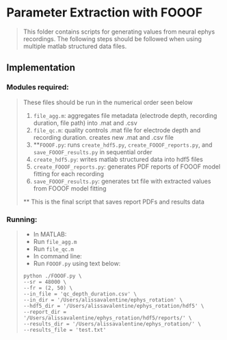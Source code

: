 # Parameter Extraction with FOOOF
> This folder contains scripts for generating values from neural 
> ephys recordings. The following steps should be followed when 
> using multiple matlab structured data files.
> 
## Implementation
### Modules required:
>These files should be run in the numerical order seen below
>1. `file_agg.m`: aggregates file metadata (electrode depth, recording duration, file path) into .mat and .csv 
>2. `file_qc.m`: quality controls .mat file for electrode depth and recording duration. creates new .mat and .csv file
>3. **`FOOOF.py`: runs `create_hdf5.py`, `create_FOOOF_reports.py`, and `save_FOOOF_results.py` in sequential order
>   1. `create_hdf5.py`: writes matlab structured data into hdf5 files
>   2. `create_FOOOF_reports.py`: generates PDF reports of FOOOF model fitting for each recording
>   3. `save_FOOOF_results.py`: generates txt file with extracted values from FOOOF model fitting
> 
>** This is the final script that saves report PDFs and results data
### Running:
>* In MATLAB:
>  * Run `file_agg.m`
>  * Run `file_qc.m`
>* In command line:
>  * Run `FOOOF.py` using text below:
> ```angular2html
> python ./FOOOF.py \
> --sr = 48000 \
> --fr = (2, 50) \
> --in_file = 'qc_depth_duration.csv' \
> --in_dir = '/Users/alissavalentine/ephys_rotation' \
> --hdf5_dir = '/Users/alissavalentine/ephys_rotation/hdf5' \
> --report_dir = '/Users/alissavalentine/ephys_rotation/hdf5/reports/' \
> --results_dir = '/Users/alissavalentine/ephys_rotation/' \
> --results_file = 'test.txt'
>```
